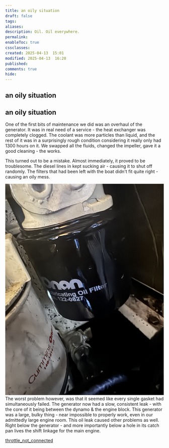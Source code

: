 ```yaml
---
title: an oily situation
draft: false
tags: 
aliases: 
description: Oil. Oil everywhere.
permalink: 
enableToc: true
cssclasses: 
created: 2025-04-13  15:01
modified: 2025-04-13  16:20
published: 
comments: true
hide:
---
```

## an oily situation

## an oily situation

One of the first bits of maintenance we did was an overhaul of the generator. It was in real need of a service - the heat exchanger was completely clogged. The coolant was more particles than liquid, and the rest of it was in a surprisingly rough condition considering it really only had 1300 hours on it. We swapped all the fluids, changed the impeller, gave it a good cleaning - the works. 

This turned out to be a mistake. Almost immediately, it proved to be troublesome. The diesel lines in kept sucking air - causing it to shut off randomly. The filters that had been left with the boat didn't fit quite right - causing an oily mess. 


![IMG_6358](../a_couple_of_mishaps/attachments/oilfilter_overflow.jpg)
The worst problem however, was that it seemed like every single gasket had simultaneously failed. The generator now had a slow, consistent leak - with the core of it being between the dynamo & the engine block. This generator was a large, bulky thing - near impossible to properly work, even in our admittedly large engine room. This oil leak caused other problems as well. Right below the generator - and more importantly below a hole in its catch pan lives the shift linkage for the main engine. 

[throttle_not_connected](throttle_not_connected.md)
